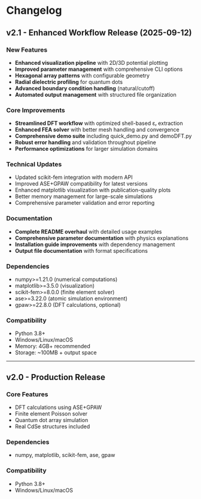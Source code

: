 # Changelog

## v2.1 - Enhanced Workflow Release (2025-09-12)

### New Features
- **Enhanced visualization pipeline** with 2D/3D potential plotting
- **Improved parameter management** with comprehensive CLI options
- **Hexagonal array patterns** with configurable geometry
- **Radial dielectric profiling** for quantum dots
- **Advanced boundary condition handling** (natural/cutoff)
- **Automated output management** with structured file organization

### Core Improvements
- **Streamlined DFT workflow** with optimized shell-based εᵣ extraction
- **Enhanced FEA solver** with better mesh handling and convergence
- **Comprehensive demo suite** including quick_demo.py and demoDFT.py
- **Robust error handling** and validation throughout pipeline
- **Performance optimizations** for larger simulation domains

### Technical Updates
- Updated scikit-fem integration with modern API
- Improved ASE+GPAW compatibility for latest versions
- Enhanced matplotlib visualization with publication-quality plots
- Better memory management for large-scale simulations
- Comprehensive parameter validation and error reporting

### Documentation
- **Complete README overhaul** with detailed usage examples
- **Comprehensive parameter documentation** with physics explanations
- **Installation guide improvements** with dependency management
- **Output file documentation** with format specifications

### Dependencies
- numpy>=1.21.0 (numerical computations)
- matplotlib>=3.5.0 (visualization)
- scikit-fem>=8.0.0 (finite element solver)
- ase>=3.22.0 (atomic simulation environment)
- gpaw>=22.8.0 (DFT calculations, optional)

### Compatibility
- Python 3.8+
- Windows/Linux/macOS
- Memory: 4GB+ recommended
- Storage: ~100MB + output space

---

## v2.0 - Production Release

### Core Features
- DFT calculations using ASE+GPAW
- Finite element Poisson solver
- Quantum dot array simulation
- Real CdSe structures included

### Dependencies
- numpy, matplotlib, scikit-fem, ase, gpaw

### Compatibility
- Python 3.8+
- Windows/Linux/macOS
